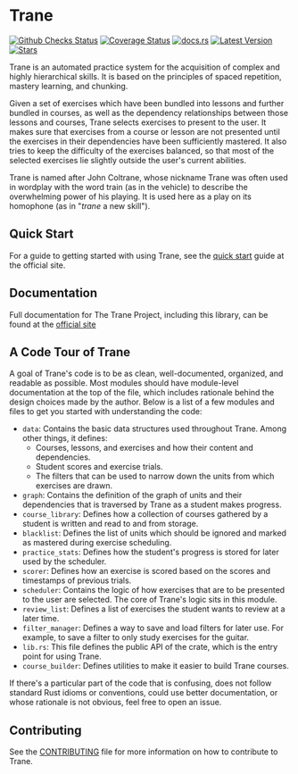 # Trane

[![Github Checks Status](https://img.shields.io/github/checks-status/trane-project/trane/master)](https://github.com/trane-project/trane/actions?query=branch%3Amaster)
[![Coverage Status](https://img.shields.io/coveralls/github/trane-project/trane)](https://coveralls.io/github/trane-project/trane?branch=master)
[![docs.rs](https://img.shields.io/docsrs/trane)](https://docs.rs/trane)
[![Latest Version](https://img.shields.io/crates/v/trane)](https://crates.io/crates/trane)
[![Stars](https://img.shields.io/github/stars/trane-project/trane?style=social)](https://github.com/trane-project/trane/stargazers)

Trane is an automated practice system for the acquisition of complex and highly hierarchical skills.
It is based on the principles of spaced repetition, mastery learning, and chunking.

Given a set of exercises which have been bundled into lessons and further bundled in courses, as
well as the dependency relationships between those lessons and courses, Trane selects exercises to
present to the user. It makes sure that exercises from a course or lesson are not presented until
the exercises in their dependencies have been sufficiently mastered. It also tries to keep the
difficulty of the exercises balanced, so that most of the selected exercises lie slightly outside
the user's current abilities.

Trane is named after John Coltrane, whose nickname Trane was often used in wordplay with the word
train (as in the vehicle) to describe the overwhelming power of his playing. It is used here as a
play on its homophone (as in "*trane* a new skill").

## Quick Start

For a guide to getting started with using Trane, see the [quick
start](https://trane-project.github.io/quick_start.html) guide at the official site.

## Documentation

Full documentation for The Trane Project, including this library, can be found at the [official
site](https://trane-project.github.io/)

## A Code Tour of Trane

A goal of Trane's code is to be as clean, well-documented, organized, and readable as possible. Most
modules should have module-level documentation at the top of the file, which includes rationale
behind the design choices made by the author. Below is a list of a few modules and files to get you
started with understanding the code:

- `data`: Contains the basic data structures used throughout Trane. Among other things, it defines:
    - Courses, lessons, and exercises and how their content and dependencies.
    - Student scores and exercise trials.
    - The filters that can be used to narrow down the units from which exercises are drawn.
- `graph`: Contains the definition of the graph of units and their dependencies that is traversed by
  Trane as a student makes progress.
- `course_library`: Defines how a collection of courses gathered by a student is written and read
  to and from storage.
- `blacklist`: Defines the list of units which should be ignored and marked as mastered during
  exercise scheduling.
- `practice_stats`: Defines how the student's progress is stored for later used by the scheduler.
- `scorer`: Defines how an exercise is scored based on the scores and timestamps of previous trials.
- `scheduler`: Contains the logic of how exercises that are to be presented to the user are
  selected. The core of Trane's logic sits in this module.
- `review_list`: Defines a list of exercises the student wants to review at a later time.
- `filter_manager`: Defines a way to save and load filters for later use. For example, to save a
  filter to only study exercises for the guitar.
- `lib.rs`: This file defines the public API of the crate, which is the entry point for using Trane.
- `course_builder`: Defines utilities to make it easier to build Trane courses.

If there's a particular part of the code that is confusing, does not follow standard Rust idioms or
conventions, could use better documentation, or whose rationale is not obvious, feel free to open an
issue.

## Contributing

See the [CONTRIBUTING](https://github.com/trane-project/trane/blob/master/CONTRIBUTING.md) file for
more information on how to contribute to Trane.